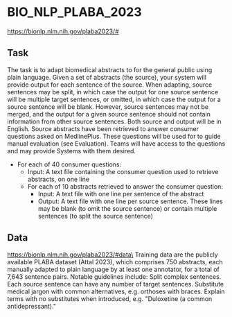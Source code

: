 # BIO_NLP_PLABA_2023
https://bionlp.nlm.nih.gov/plaba2023/#
## Task
The task is to adapt biomedical abstracts to for the general public using plain language. Given a set of abstracts (the source), your system will provide output for each sentence of the source. When adapting, source sentences may be split, in which case the output for one source sentence will be multiple target sentences, or omitted, in which case the output for a source sentence will be blank. However, source sentences may not be merged, and the output for a given source sentence should not contain information from other source sentences. Both source and output will be in English. Source abstracts have been retrieved to answer consumer questions asked on MedlinePlus. These questions will be used for to guide manual evaluation (see Evaluation). Teams will have access to the questions and may provide Systems with them desired.

- For each of 40 consumer questions:
    - Input: A text file containing the consumer question used to retrieve abstracts, on one line
    - For each of 10 abstracts retrieved to answer the consumer question:
        - Input: A text file with one line per sentence of the abstract
        - Output: A text file with one line per source sentence. These lines may be blank (to omit the source sentence) or contain multiple sentences (to split the source sentence)

## Data
https://bionlp.nlm.nih.gov/plaba2023/#data\
Training data are the publicly available PLABA dataset (Attal 2023), which comprises 750 abstracts, each manually adapted to plain language by at least one annotator, for a total of 7,643 sentence pairs.
Notable guidelines include:
Split complex sentences. Each source sentence can have any number of target sentences.
Substitute medical jargon with common alternatives, e.g. orthoses with braces.
Explain terms with no substitutes when introduced, e.g. "Duloxetine (a common antidepressant)."